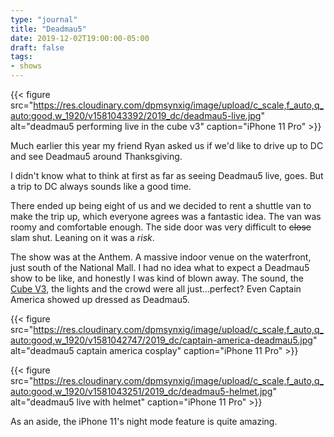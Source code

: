```yaml
---
type: "journal"
title: "Deadmau5"
date: 2019-12-02T19:00:00-05:00
draft: false
tags:
- shows
---
```


{{< figure src="https://res.cloudinary.com/dpmsynxig/image/upload/c_scale,f_auto,q_auto:good,w_1920/v1581043392/2019_dc/deadmau5-live.jpg" alt="deadmau5 performing live in the cube v3" caption="iPhone 11 Pro" >}}

Much earlier this year my friend Ryan asked us if we'd like to drive up to DC and see Deadmau5 around Thanksgiving.

I didn't know what to think at first as far as seeing Deadmau5 live, goes. But a trip to DC always sounds like a good time.

There ended up being eight of us and we decided to rent a shuttle van to make the trip up, which everyone agrees was a fantastic idea. The van was roomy and comfortable enough. The side door was very difficult to ~~close~~ slam shut. Leaning on it was a _risk_.

The show was at the Anthem. A massive indoor venue on the waterfront, just south of the National Mall. I had no idea what to expect a Deadmau5 show to be like, and honestly I was kind of blown away. The sound, the [Cube V3](https://www.youtube.com/watch?v=waGzVes6PWY), the lights and the crowd were all just...perfect? Even Captain America showed up dressed as Deadmau5.

{{< figure src="https://res.cloudinary.com/dpmsynxig/image/upload/c_scale,f_auto,q_auto:good,w_1920/v1581042747/2019_dc/captain-america-deadmau5.jpg" alt="deadmau5 captain america cosplay" caption="iPhone 11 Pro" >}}

{{< figure src="https://res.cloudinary.com/dpmsynxig/image/upload/c_scale,f_auto,q_auto:good,w_1920/v1581043251/2019_dc/deadmau5-helmet.jpg" alt="deadmau5 live with helmet" caption="iPhone 11 Pro" >}}

As an aside, the iPhone 11's night mode feature is quite amazing.
